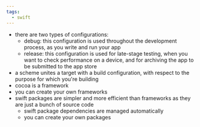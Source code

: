 ```yaml
---
tags:
  - swift
---
```

- there are two types of configurations:
	- debug: this configuration is used throughout the development process, as you write and run your app
	- release: this configuration is used for late-stage testing, when you want to check performance on a device, and for archiving the app to be submitted to the app store
- a scheme unites a target with a build configuration, with respect to the purpose for which you're building
- cocoa is a framework
- you can create your own frameworks
- swift packages are simpler and more efficient than frameworks as they are just a bunch of source code
	- swift package dependencies are managed automatically
	- you can create your own packages